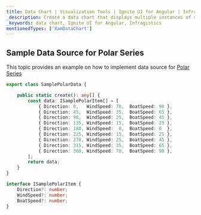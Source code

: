```yaml
---
title: Data Chart | Visualization Tools | Ignite UI for Angular | Infragistics | Data Source
_description: Create a data chart that displays multiple instances of visual elements in the same plot area in order to create composite chart views.
_keywords: data chart, Ignite UI for Angular, Infragistics
mentionedTypes: ['XamDataChart']
---
```


## Sample Data Source for Polar Series

This topic provides an example on how to implement data source for [Polar Series](data-chart-type-polar-series.md)

```ts
export class SamplePolarData {

    public static create(): any[] {
        const data: ISamplePolarItem[] = [
            { Direction: 0,   WindSpeed: 70,  BoatSpeed: 90 },
            { Direction: 45,  WindSpeed: 35,  BoatSpeed: 65 },
            { Direction: 90,  WindSpeed: 25,  BoatSpeed: 45 },
            { Direction: 135, WindSpeed: 15,  BoatSpeed: 25 },
            { Direction: 180, WindSpeed:  0,  BoatSpeed: 0  },
            { Direction: 225, WindSpeed: 15,  BoatSpeed: 25 },
            { Direction: 270, WindSpeed: 25,  BoatSpeed: 45 },
            { Direction: 315, WindSpeed: 35,  BoatSpeed: 65 },
            { Direction: 360, WindSpeed: 70,  BoatSpeed: 90 },
        ];
        return data;
    }
}

interface ISamplePolarItem {
    Direction?: number;
    WindSpeed?: number;
    BoatSpeed?: number;
}
```
